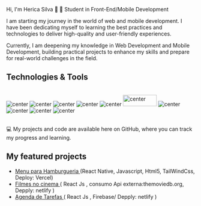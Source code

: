  Hi, I'm Herica Silva 👋
📱 Student in Front-End/Mobile Development

I am starting my journey in the world of web and mobile development. I have been dedicating myself to learning the best practices and technologies to deliver high-quality and user-friendly experiences.

Currently, I am deepening my knowledge in Web Development and Mobile Development, building practical projects to enhance my skills and prepare for real-world challenges in the field.

## Technologies & Tools

<div style="display: inline_block"><br/>
<img alt="center" alt="Css3" src="https://img.shields.io/badge/CSS3-1572B6?style=for-the-badge&logo=css3&logoColor=white" />
<img alt="center" alt="html5" src="https://img.shields.io/badge/HTML5-E34F26?style=for-the-badge&logo=html5&logoColor=white" />
<img alt="center" alt="Javascript" src="https://img.shields.io/badge/JavaScript-F7DF1E?style=for-the-badge&logo=javascript&logoColor=black" />
<img alt="center" alt="React Native" src="https://img.shields.io/badge/React_Native-20232A?style=for-the-badge&logo=react&logoColor=61DAFB" />
<img alt="center" alt="TailwindCSS" src="https://img.shields.io/badge/TailwindCSS-38B2AC?style=for-the-badge&logo=tailwind-css&logoColor=white" />
<img alt="center" alt="Firebase" src="https://firebase.google.com/downloads/brand-guidelines/PNG/logo-standard.png"alt="Firebase" width="90" height="30" />
<img alt="center" alt="Firebase" src="https://img.shields.io/badge/React-20232A?style=for-the-badge&logo=react&logoColor=61DAFB" />
<img alt="center" alt="Firebase" src="https://img.shields.io/badge/Node.js-43853D?style=for-the-badge&logo=node.js&logoColor=white" />
<img alt="center" alt="Firebase" src="https://img.shields.io/badge/Next.js-000000?style=for-the-badge&logo=next.js&logoColor=white" />
<img alt="center" alt="Firebase" src="https://img.shields.io/badge/TypeScript-007ACC?style=for-the-badge&logo=typescript&logoColor=white" />

 
<div><br/>

💻 My projects and code are available here on GitHub, where you can track my progress and learning.

## My featured projects
- [Menu para Hamburgueria ]( https://projeto-hamburgueria-eta-orcin.vercel.app/) (React Native, Javascript, Html5, TailWindCss, Deploy: Vercel)
- [Filmes no cinema ]( https://primeflix-movie-now.netlify.app) ( React Js , consumo Api externa:themoviedb.org, Depply: netlify )
- [Agenda de Tarefas ](https://projeto-fire-agenda.netlify.app/) ( React Js , Firebase/ Depply: netlify )


